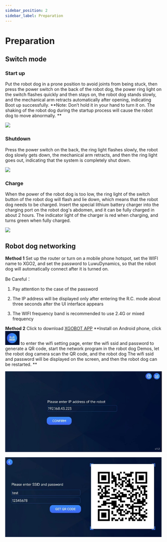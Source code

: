 ```yaml
---
sidebar_position: 2
sidebar_label: Preparation
---
```


# Preparation

## Switch mode

### Start up

Put the robot dog in a prone position to avoid joints from being stuck, then press the power switch on the back of the robot dog, the power ring light on the switch flashes quickly and then stays on, the robot dog stands slowly, and the mechanical arm retracts automatically after opening, indicating Boot up successfully. **Note: Don’t hold it in your hand to turn it on. The shaking of the robot dog during the startup process will cause the robot dog to move abnormally. **

![](./../images/cm4-xgo-inspection-01.gif)

### Shutdown

Press the power switch on the back, the ring light flashes slowly, the robot dog slowly gets down, the mechanical arm retracts, and then the ring light goes out, indicating that the system is completely shut down.

![](./../images/cm4-xgo-inspection-02.gif)

### Charge

When the power of the robot dog is too low, the ring light of the switch button of the robot dog will flash and lie down, which means that the robot dog needs to be charged. Insert the special lithium battery charger into the charging port on the robot dog's abdomen, and it can be fully charged in about 2 hours. The indicator light of the charger is red when charging, and turns green when fully charged.

![](./../images/cm4-xgo-preparation-04.gif)

## Robot dog networking

**Method 1** Set up the router or turn on a mobile phone hotspot, set the WIFI name to XGO2, and set the password to LuwuDynamics, so that the robot dog will automatically connect after it is turned on.

Be Careful：

1. Pay attention to the case of the password

2. The IP address will be displayed only after entering the R.C. mode about three seconds after the UI interface appears

3. The WIFI frequency band is recommended to use 2.4G or mixed frequency

**Method 2**  Click to download [XGOBOT APP](https://drive.google.com/drive/folders/1dKgBIZHAHC7wmxSXXiN11KBBO8YB_MlC) **Install on Android phone, click![](./../images/cm4-xgo-preparation-03.png) to enter the wifi setting page, enter the wifi ssid and password to generate a QR code, start the network program in the robot dog Demos, let the robot dog camera scan the QR code, and the robot dog The wifi ssid and password will be displayed on the screen, and then the robot dog can be restarted. **

![](./../images/cm4-xgo-preparation-01.png)

![](./../images/cm4-xgo-preparation-02.png)
